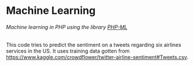 # Machine Learning
###### Machine learning in PHP using the library [PHP-ML](https://php-ml.readthedocs.io/en/latest/)

This code tries to predict the sentiment on a tweets regarding
six airlines services in the US. It uses training data gotten from
https://www.kaggle.com/crowdflower/twitter-airline-sentiment#Tweets.csv.
